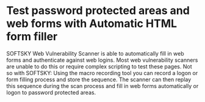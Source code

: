 **Test password protected areas and web forms with Automatic HTML form filler**
===============================================================================

SOFTSKY Web Vulnerability Scanner is able to automatically fill in web
forms and authenticate against web logins. Most web vulnerability
scanners are unable to do this or require complex scripting to test
these pages. Not so with SOFTSKY: Using the macro recording tool you
can record a logon or form filling process and store the sequence. The
scanner can then replay this sequence during the scan process and fill
in web forms automatically or logon to password protected areas.
